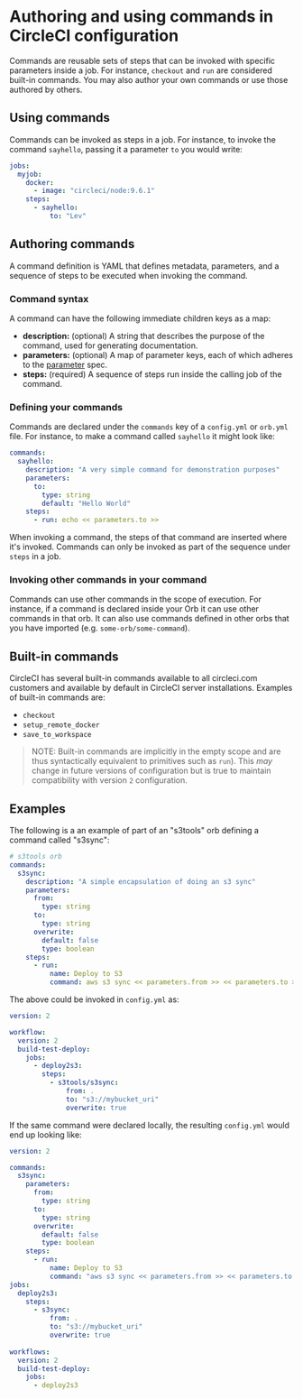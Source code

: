 # Authoring and using commands in CircleCI configuration
Commands are reusable sets of steps that can be invoked with specific parameters inside a job. For instance, `checkout` and `run` are considered built-in commands. You may also author your own commands or use those authored by others.

## Using commands
Commands can be invoked as steps in a job. For instance, to invoke the command `sayhello`, passing it a parameter `to` you would write:

```yaml
jobs:
  myjob:
    docker:
      - image: "circleci/node:9.6.1"
    steps:
      - sayhello:
          to: "Lev"
```

## Authoring commands
A command definition is YAML that defines metadata, parameters, and a sequence of steps to be executed when invoking the command.

### Command syntax
A command can have the following immediate children keys as a map:

- **description:** (optional) A string that describes the purpose of the command, used for generating documentation.
- **parameters:** (optional) A map of parameter keys, each of which adheres to the [parameter](parameters.md) spec.
- **steps:** (required) A sequence of steps run inside the calling job of the command.

### Defining your commands

Commands are declared under the `commands` key of a `config.yml` or `orb.yml` file. For instance, to make a command called `sayhello` it might look like:

```yaml
commands:
  sayhello:
    description: "A very simple command for demonstration purposes"
    parameters:
      to:
        type: string
        default: "Hello World"
    steps:
      - run: echo << parameters.to >>
```

When invoking a command, the steps of that command are inserted where it's invoked. Commands can only be invoked as part of the sequence under `steps` in a job.

### Invoking other commands in your command
Commands can use other commands in the scope of execution. For instance, if a command is declared inside your Orb it can use other commands in that orb. It can also use commands defined in other orbs that you have imported (e.g. `some-orb/some-command`).

## Built-in commands

CircleCI has several built-in commands available to all circleci.com customers and available by default in CircleCI server installations. Examples of built-in commands are:

  * `checkout`
  * `setup_remote_docker`
  * `save_to_workspace`

> NOTE: Built-in commands are implicitly in the empty scope and are thus syntactically equivalent to primitives such as `run`). This _may_ change in future versions of configuration but is true to maintain compatibility with version `2` configuration.

## Examples

The following is a an example of part of an "s3tools" orb defining a command called "s3sync":

```yaml
# s3tools orb
commands:
  s3sync:
    description: "A simple encapsulation of doing an s3 sync"
    parameters:
      from:
        type: string
      to:
        type: string
      overwrite:
        default: false
        type: boolean
    steps:
      - run:
          name: Deploy to S3
          command: aws s3 sync << parameters.from >> << parameters.to >><<# parameters.overwrite >> --delete<</ parameters.overwrite >>"
```

The above could be invoked in `config.yml` as:

```yaml
version: 2

workflow:
  version: 2
  build-test-deploy:
    jobs:
      - deploy2s3:
        steps:
          - s3tools/s3sync:
              from: .
              to: "s3://mybucket_uri"
              overwrite: true
```

If the same command were declared locally, the resulting `config.yml` would end up looking like:

```yaml
version: 2

commands:
  s3sync:
    parameters:
      from:
        type: string
      to:
        type: string
      overwrite:
        default: false
        type: boolean
    steps:
      - run:
          name: Deploy to S3
          command: "aws s3 sync << parameters.from >> << parameters.to >><<# parameters.overwrite >> --delete<</ parameters.overwrite >>"
jobs:
  deploy2s3:
    steps:
      - s3sync:
          from: .
          to: "s3://mybucket_uri"
          overwrite: true
          
workflows:
  version: 2
  build-test-deploy:
    jobs:
      - deploy2s3
```

